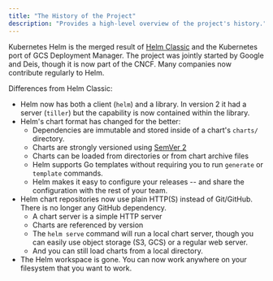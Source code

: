 ```yaml
---
title: "The History of the Project"
description: "Provides a high-level overview of the project's history."
---
```


Kubernetes Helm is the merged result of [Helm
Classic](https://github.com/helm/helm) and the Kubernetes port of GCS Deployment
Manager. The project was jointly started by Google and Deis, though it is now
part of the CNCF. Many companies now contribute regularly to Helm.

Differences from Helm Classic:

- Helm now has both a client (`helm`) and a library. In version 2 it had a
  server (`tiller`) but the capability is now contained within the library.
- Helm's chart format has changed for the better:
  - Dependencies are immutable and stored inside of a chart's `charts/`
    directory.
  - Charts are strongly versioned using [SemVer
    2](https://semver.org/spec/v2.0.0.html)
  - Charts can be loaded from directories or from chart archive files
  - Helm supports Go templates without requiring you to run `generate` or
    `template` commands.
  - Helm makes it easy to configure your releases -- and share the configuration
    with the rest of your team.
- Helm chart repositories now use plain HTTP(S) instead of Git/GitHub. There is
  no longer any GitHub dependency.
  - A chart server is a simple HTTP server
  - Charts are referenced by version
  - The `helm serve` command will run a local chart server, though you can
    easily use object storage (S3, GCS) or a regular web server.
  - And you can still load charts from a local directory.
- The Helm workspace is gone. You can now work anywhere on your filesystem that
  you want to work.
